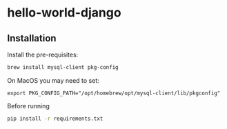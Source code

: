 # hello-world-django

## Installation

Install the pre-requisites:

```zsh 
brew install mysql-client pkg-config
```

On MacOS you may need to set:

```
export PKG_CONFIG_PATH="/opt/homebrew/opt/mysql-client/lib/pkgconfig"
```

Before running

```zsh
pip install -r requirements.txt
```